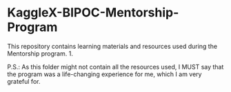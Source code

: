 # KaggleX-BIPOC-Mentorship-Program
This repository contains learning materials and resources used during the Mentorship program.
1.

P.S.: As this folder might not contain all the resources used, I MUST say that the program was a life-changing experience for me, which I am very grateful for.
